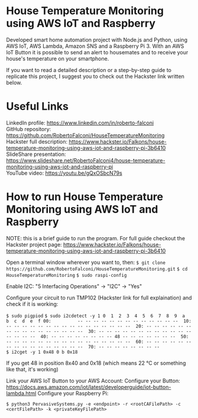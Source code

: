 # House Temperature Monitoring using AWS IoT and Raspberry
Developed smart home automation project with Node.js and Python, using AWS IoT, AWS Lambda, Amazon SNS and a Raspberry Pi 3. With an AWS IoT Button it is possible to send an alert to housemates and to receive your house's temperature on your smartphone.

If you want to read a detailed description or a step-by-step guide to replicate this project, I suggest you to check out the Hackster link written below.

# Useful Links
LinkedIn profile: https://www.linkedin.com/in/roberto-falconi  
GitHub repository: https://github.com/RobertoFalconi/HouseTemperatureMonitoring  
Hackster full description: https://www.hackster.io/Falkons/house-temperature-monitoring-using-aws-iot-and-raspberry-pi-3b6410  
SlideShare presentation: https://www.slideshare.net/RobertoFalconi4/house-temperature-monitoring-using-aws-iot-and-raspberry-pi  
YouTube video: https://youtu.be/gQxOSbcN79s   

# How to run House Temperature Monitoring using AWS IoT and Raspberry

NOTE: this is a brief guide to run the program. For full guide checkout the Hackster project page: https://www.hackster.io/Falkons/house-temperature-monitoring-using-aws-iot-and-raspberry-pi-3b6410

Open a terminal window wherever you want to, then:
`$ git clone https://github.com/RobertoFalconi/HouseTemperatureMonitoring.git`
`$ cd HouseTemperatureMonitoring`
`$ sudo raspi-config`

Enable I2C: "5 Interfacing Operations" -> "I2C" -> "Yes"

Configure your circuit to run TMP102 (Hackster link for full explaination) and check if it is working:

`$ sudo pigpiod`
`$ sudo i2cdetect -y 1
     0  1  2  3  4  5  6  7  8  9  a  b  c  d  e  f
00:          -- -- -- -- -- -- -- -- -- -- -- -- -- 
10: -- -- -- -- -- -- -- -- -- -- -- -- -- -- -- -- 
20: -- -- -- -- -- -- -- -- -- -- -- -- -- -- -- -- 
30: -- -- -- -- -- -- -- -- -- -- -- -- -- -- -- -- 
40: -- -- -- -- -- -- -- -- 48 -- -- -- -- -- -- -- 
50: -- -- -- -- -- -- -- -- -- -- -- -- -- -- -- -- 
60: -- -- -- -- -- -- -- -- -- -- -- -- -- -- -- -- 
70: -- -- -- -- -- -- -- --                         
$ i2cget -y 1 0x48 0 b
0x18`

If you get 48 in position 8x40 and 0x18 (which means 22 °C or something like that, it's working)

Link your AWS IoT Button to your AWS Account: 
Configure your Button: https://docs.aws.amazon.com/iot/latest/developerguide/iot-button-lambda.html
Configure your Raspberry Pi:

`$ python3 PervasiveSystems.py -e <endpoint> -r <rootCAFilePath> -c <certFilePath> -k <privateKeyFilePath>`
